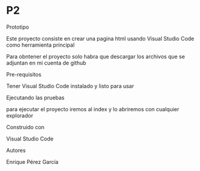 # P2

Prototipo

Este proyecto consiste en crear una pagina html usando Visual Studio Code como herramienta principal

Para obntener el proyecto solo habra que descargar los archivos que se adjuntan en mi cuenta de github

Pre-requisitos

Tener Visual Studio Code instalado y listo para usar

Ejecutando las pruebas 

para ejecutar el proyecto iremos al index y lo abriremos con cualquier explorador 

Construido con 

Visual Studio Code 

Autores 

Enrique Pérez García
